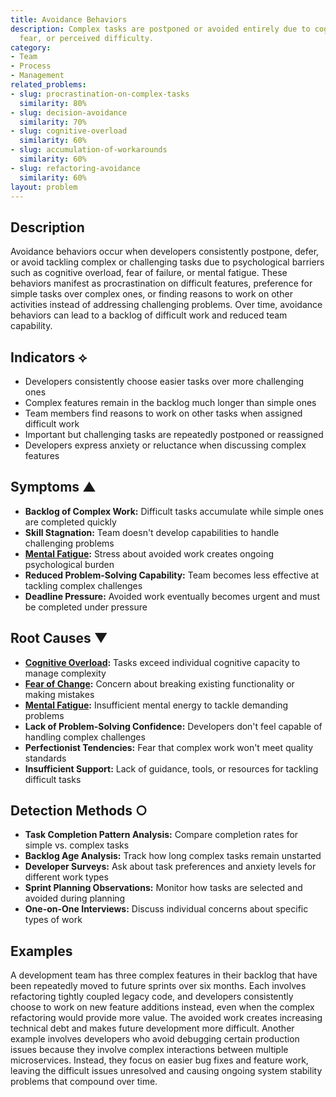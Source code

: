 ```yaml
---
title: Avoidance Behaviors
description: Complex tasks are postponed or avoided entirely due to cognitive overload,
  fear, or perceived difficulty.
category:
- Team
- Process
- Management
related_problems:
- slug: procrastination-on-complex-tasks
  similarity: 80%
- slug: decision-avoidance
  similarity: 70%
- slug: cognitive-overload
  similarity: 60%
- slug: accumulation-of-workarounds
  similarity: 60%
- slug: refactoring-avoidance
  similarity: 60%
layout: problem
---
```


## Description

Avoidance behaviors occur when developers consistently postpone, defer, or avoid tackling complex or challenging tasks due to psychological barriers such as cognitive overload, fear of failure, or mental fatigue. These behaviors manifest as procrastination on difficult features, preference for simple tasks over complex ones, or finding reasons to work on other activities instead of addressing challenging problems. Over time, avoidance behaviors can lead to a backlog of difficult work and reduced team capability.

## Indicators ⟡

- Developers consistently choose easier tasks over more challenging ones
- Complex features remain in the backlog much longer than simple ones
- Team members find reasons to work on other tasks when assigned difficult work
- Important but challenging tasks are repeatedly postponed or reassigned
- Developers express anxiety or reluctance when discussing complex features

## Symptoms ▲

- **Backlog of Complex Work:** Difficult tasks accumulate while simple ones are completed quickly
- **Skill Stagnation:** Team doesn't develop capabilities to handle challenging problems
- **[Mental Fatigue](mental-fatigue.md):** Stress about avoided work creates ongoing psychological burden
- **Reduced Problem-Solving Capability:** Team becomes less effective at tackling complex challenges
- **Deadline Pressure:** Avoided work eventually becomes urgent and must be completed under pressure

## Root Causes ▼

- **[Cognitive Overload](cognitive-overload.md):** Tasks exceed individual cognitive capacity to manage complexity
- **[Fear of Change](fear-of-change.md):** Concern about breaking existing functionality or making mistakes
- **[Mental Fatigue](mental-fatigue.md):** Insufficient mental energy to tackle demanding problems
- **Lack of Problem-Solving Confidence:** Developers don't feel capable of handling complex challenges
- **Perfectionist Tendencies:** Fear that complex work won't meet quality standards
- **Insufficient Support:** Lack of guidance, tools, or resources for tackling difficult tasks

## Detection Methods ○

- **Task Completion Pattern Analysis:** Compare completion rates for simple vs. complex tasks
- **Backlog Age Analysis:** Track how long complex tasks remain unstarted
- **Developer Surveys:** Ask about task preferences and anxiety levels for different work types
- **Sprint Planning Observations:** Monitor how tasks are selected and avoided during planning
- **One-on-One Interviews:** Discuss individual concerns about specific types of work

## Examples

A development team has three complex features in their backlog that have been repeatedly moved to future sprints over six months. Each involves refactoring tightly coupled legacy code, and developers consistently choose to work on new feature additions instead, even when the complex refactoring would provide more value. The avoided work creates increasing technical debt and makes future development more difficult. Another example involves developers who avoid debugging certain production issues because they involve complex interactions between multiple microservices. Instead, they focus on easier bug fixes and feature work, leaving the difficult issues unresolved and causing ongoing system stability problems that compound over time.